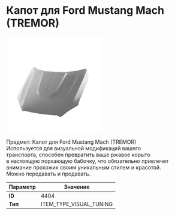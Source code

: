 # Капот для Ford Mustang Mach (TREMOR)

![Item Image](../img/4404.webp?raw=true)

Предмет: Капот для Ford Mustang Mach (TREMOR)<br>Используется для визуальной модификаций вашего<br>транспорта, способен превратить ваше ржавое корыто<br>в настоящую порхающую бабочку, что обязательно привлечет<br>внимание прохожих своим уникальным стилем и красотой.<br>Можно передавать и продавать.


| Параметр | Значение |
|----------|----------|
| **ID** | 4404 |
| **Тип** | ITEM_TYPE_VISUAL_TUNING |


